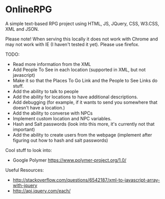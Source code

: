 # OnlineRPG
A simple text-based RPG project using HTML, JS, JQuery, CSS, W3.CSS,  XML and JSON.

Please note! When serving this locally it does not work with Chrome and may not work with IE (I haven't tested it yet). Please use firefox.

TODO:
- Read more information from the XML
- Add People To See in each location (supported in XML, but not javascript)
- Make it so that the Places To Go Link and the People to See Links do stuff.
- Add the ability to talk to people
- Add the ability for locations to have additional descriptions.
- Add debugging (for example, if it wants to send you somewhere that doesn't have a location.)
- Add the ability to converse with NPCs
- Implement custom location and NPC variables.
- Hash and Salt passwords (look into this more, it's currently not that important)
- Add the ability to create users from the webpage (implement after figuring out how to hash and salt passwords)

Cool stuff to look into: 
- Google Polymer https://www.polymer-project.org/1.0/

Useful Resources:
- http://stackoverflow.com/questions/6542187/xml-to-javascript-array-with-jquery
- http://api.jquery.com/each/
